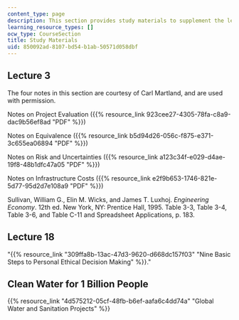 ```yaml
---
content_type: page
description: This section provides study materials to supplement the lecture notes.
learning_resource_types: []
ocw_type: CourseSection
title: Study Materials
uid: 850092ad-8107-bd54-b1ab-50571d058dbf
---
```


Lecture 3
---------

The four notes in this section are courtesy of Carl Martland, and are used with permission.

Notes on Project Evaluation ({{% resource_link 923cee27-4305-78fa-c8a9-dac9b56ef8ad "PDF" %}})

Notes on Equivalence ({{% resource_link b5d94d26-056c-f875-e371-3c655ea06894 "PDF" %}})

Notes on Risk and Uncertainties ({{% resource_link a123c34f-e029-d4ae-19f8-48b1dfc47a05 "PDF" %}})

Notes on Infrastructure Costs ({{% resource_link e2f9b653-1746-821e-5d77-95d2d7e108a9 "PDF" %}})

Sullivan, William G., Elin M. Wicks, and James T. Luxhoj. _Engineering Economy_. 12th ed. New York, NY: Prentice Hall, 1995. Table 3-3, Table 3-4, Table 3-6, and Table C-11 and Spreadsheet Applications, p. 183.

Lecture 18
----------

"{{% resource_link "309ffa8b-13ac-47d3-9620-d668dc157f03" "Nine Basic Steps to Personal Ethical Decision Making" %}}."

Clean Water for 1 Billion People
--------------------------------

{{% resource_link "4d575212-05cf-48fb-b6ef-aafa6c4dd74a" "Global Water and Sanitation Projects" %}}